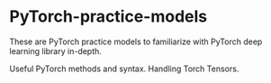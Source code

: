 # PyTorch-practice-models
These are PyTorch practice models to familiarize with PyTorch deep learning library in-depth.

Useful PyTorch methods and syntax. Handling Torch Tensors.
